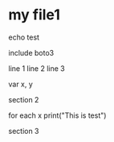 # my file1

echo test

include boto3

line 1
line 2
line 3

var x, y

section 2

for each x
  print("This is test")


section 3
